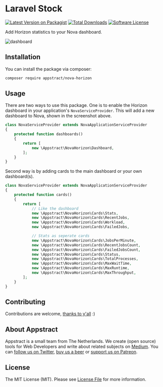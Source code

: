 # Laravel Stock

[![Latest Version on Packagist](https://img.shields.io/packagist/v/appstract/nova-horizon.svg?style=flat-square)](https://packagist.org/packages/appstract/nova-horizon)
[![Total Downloads](https://img.shields.io/packagist/dt/appstract/nova-horizon.svg?style=flat-square)](https://packagist.org/packages/appstract/nova-horizon)
[![Software License](https://img.shields.io/badge/license-MIT-brightgreen.svg?style=flat-square)](LICENSE.md)

Add Horizon statistics to your Nova dashboard.

![dashboard](https://appstract.github.io/nova-horizon/docs/dashboard.png)

## Installation

You can install the package via composer:

``` bash
composer require appstract/nova-horizon
```

## Usage

There are two ways to use this package. One is to enable the Horizon dashboard in your application's `NovaServiceProvider`. This will add a new dashboard to Nova, shown in the screenshot above.

```php
class NovaServiceProvider extends NovaApplicationServiceProvider
{
    protected function dashboards()
    {
        return [
            new \Appstract\NovaHorizon\Dashboard,
        ];
    }
}
```

Second way is by adding cards to the main dashboard or your own dashboard(s).

```php
class NovaServiceProvider extends NovaApplicationServiceProvider
{
    protected function cards()
    {
        return [
            // Like the dashboard
            new \Appstract\NovaHorizon\Cards\Stats,
            new \Appstract\NovaHorizon\Cards\RecentJobs,
            new \Appstract\NovaHorizon\Cards\Workload,
            new \Appstract\NovaHorizon\Cards\FailedJobs,

            // Stats as seperate cards
            new \Appstract\NovaHorizon\Cards\JobsPerMinute,
            new \Appstract\NovaHorizon\Cards\RecentJobsCount,
            new \Appstract\NovaHorizon\Cards\FailedJobsCount,
            new \Appstract\NovaHorizon\Cards\Status,
            new \Appstract\NovaHorizon\Cards\TotalProcesses,
            new \Appstract\NovaHorizon\Cards\MaxWaitTime,
            new \Appstract\NovaHorizon\Cards\MaxRuntime,
            new \Appstract\NovaHorizon\Cards\MaxThroughput,
        ];
    }
}
```

## Contributing

Contributions are welcome, [thanks to y'all](https://github.com/appstract/nova-horizon/graphs/contributors) :)

## About Appstract

Appstract is a small team from The Netherlands. We create (open source) tools for Web Developers and write about related subjects on [Medium](https://medium.com/appstract). You can [follow us on Twitter](https://twitter.com/appstractnl), [buy us a beer](https://www.paypal.me/appstract/10) or [support us on Patreon](https://www.patreon.com/appstract).

## License

The MIT License (MIT). Please see [License File](LICENSE.md) for more information.
